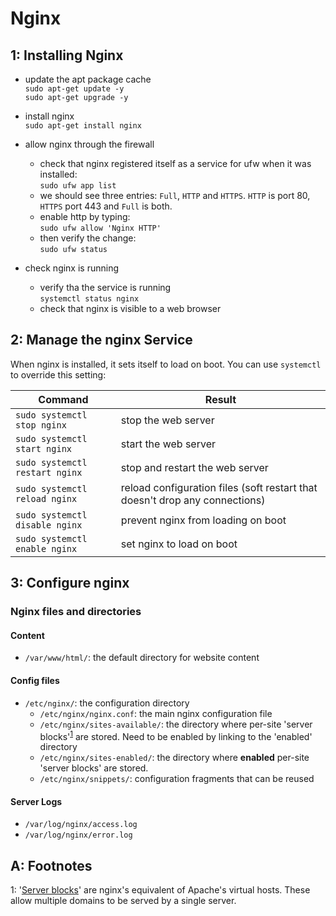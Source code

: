 Nginx
=====

1: Installing Nginx
-------------------
- update the apt package cache  
  `sudo apt-get update -y`  
  `sudo apt-get upgrade -y`
 
- install nginx  
  `sudo apt-get install nginx`
 
- allow nginx through the firewall
  - check that nginx registered itself as a service for ufw when it was installed:  
    `sudo ufw app list`
  - we should see three entries: `Full`, `HTTP` and `HTTPS`. `HTTP` is port 80, `HTTPS` port 443 and `Full` is both.
  - enable http by typing:  
    `sudo ufw allow 'Nginx HTTP'`
  - then verify the change:  
    `sudo ufw status`

- check nginx is running  
  - verify tha the service is running  
    `systemctl status nginx`
  - check that nginx is visible to a web browser

2: Manage the nginx Service
---------------------------

When nginx is installed, it sets itself to load on boot.
You can use `systemctl` to override this setting:

Command                        | Result
-------------------------------|---------
`sudo systemctl stop nginx`    | stop the web server
`sudo systemctl start nginx`   | start the web server
`sudo systemctl restart nginx` | stop and restart the web server
`sudo systemctl reload nginx`  | reload configuration files (soft restart that doesn't drop any connections)
`sudo systemctl disable nginx` | prevent nginx from loading on boot
`sudo systemctl enable nginx`  | set nginx to load on boot

3: Configure nginx
------------------

### Nginx files and directories ###

#### Content ####
- `/var/www/html/`: the default directory for website content

#### Config files ####
- `/etc/nginx/`: the configuration directory
  - `/etc/nginx/nginx.conf`: the main nginx configuration file
  - `/etc/nginx/sites-available/`: the directory where per-site 'server blocks'<sup>[1]('#footnote01')</sup> are stored. Need to be enabled by linking to the 
    'enabled' directory
  - `/etc/nginx/sites-enabled/`: the directory where **enabled** per-site 'server blocks' are stored.
  - `/etc/nginx/snippets/`: configuration fragments that can be reused

#### Server Logs ####
- `/var/log/nginx/access.log`
- `/var/log/nginx/error.log`





A: Footnotes
------------
<a name="footnote01">1</a>: '[Server blocks](https://www.nginx.com/resources/wiki/start/topics/examples/server_blocks/)' are nginx's equivalent of Apache's virtual hosts. These allow multiple domains to be served 
by a single server.
